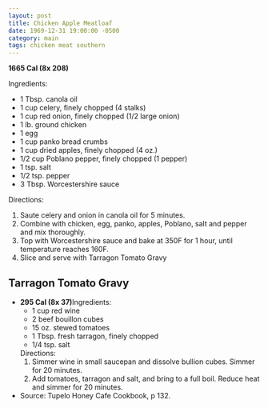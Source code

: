```yaml
---
layout: post
title: Chicken Apple Meatloaf
date: 1969-12-31 19:00:00 -0500
category: main
tags: chicken meat southern
---
```

<b>1665 Cal (8x 208)</b>
  
Ingredients:  
<ul>
	<li>1 Tbsp. canola oil</li>
	<li>1 cup celery, finely chopped (4 stalks)</li>
	<li>1 cup red onion, finely chopped (1/2 large onion)</li>
	<li>1 lb. ground chicken</li>
	<li>1 egg</li>
	<li>1 cup panko bread crumbs</li>
	<li>1 cup dried apples, finely chopped (4 oz.)</li>
	<li>1/2 cup Poblano pepper, finely chopped (1 pepper)</li>
	<li>1 tsp. salt</li>
	<li>1/2 tsp. pepper</li>
	<li>3 Tbsp. Worcestershire sauce</li>
</ul>
Directions:  
<ol>
	<li>Saute celery and onion in canola oil for 5 minutes.</li>
	<li>Combine with chicken, egg, panko, apples, Poblano, salt and pepper and mix thoroughly.</li>
	<li>Top with Worcestershire sauce and bake at 350F for 1 hour, until temperature reaches 160F.</li>
	<li>Slice and serve with Tarragon Tomato Gravy</li>
</ol>
<h2>Tarragon Tomato Gravy</h2>
<ul>
	<li><b>295 Cal (8x 37)</b>Ingredients:  
<ul>
	<li>1 cup red wine</li>
	<li>2 beef bouillon cubes</li>
	<li>15 oz. stewed tomatoes</li>
	<li>1 Tbsp. fresh tarragon, finely chopped</li>
	<li>1/4 tsp. salt</li>
</ul>
Directions:  
<ol>
	<li>Simmer wine in small saucepan and dissolve bullion cubes. Simmer for 20 minutes.</li>
	<li>Add tomatoes, tarragon and salt, and bring to a full boil. Reduce heat and simmer for 20 minutes.</li>
</ol>
</li>
	<li>Source: Tupelo Honey Cafe Cookbook, p 132.</li>
</ul>
